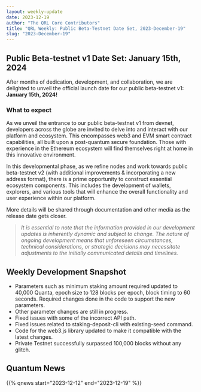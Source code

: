 ```yaml
---
layout: weekly-update
date: 2023-12-19
author: "The QRL Core Contributors"
title: "QRL Weekly: Public Beta-Testnet Date Set, 2023-December-19"
slug: "2023-December-19"
---
```


## Public Beta-testnet v1 Date Set: January 15th, 2024

After months of dedication, development, and collaboration, we are delighted to unveil the official launch date for our public beta-testnet v1: **January 15th, 2024!**

### What to expect

As we unveil the entrance to our public beta-testnet v1 from devnet, developers across the globe are invited to delve into and interact with our platform and ecosystem. This encompasses web3 and EVM smart contract capabilities, all built upon a post-quantum secure foundation. Those with experience in the Ethereum ecosystem will find themselves right at home in this innovative environment. 

In this developmental phase, as we refine nodes and work towards public beta-testnet v2 (with additional improvements & incorporating a new address format), there is a prime opportunity to construct essential ecosystem components. This includes the development of wallets, explorers, and various tools that will enhance the overall functionality and user experience within our platform.

More details will be shared through documentation and other media as the release date gets closer.

> *It is essential to note that the information provided in our development updates is inherently dynamic and subject to change. The nature of ongoing development means that unforeseen circumstances, technical considerations, or strategic decisions may necessitate adjustments to the initially communicated details and timelines.*

<!--more-->

## Weekly Development Snapshot

- Parameters such as minimum staking amount required updated to 40,000 Quanta, epoch size to 128 blocks per epoch, block timing to 60 seconds. Required changes done in the code to support the new parameters.
- Other parameter changes are still in progress.
- Fixed issues with some of the incorrect API path.
- Fixed issues related to staking-deposit-cli with existing-seed command.
- Code for the web3.js library updated to make it compatible with the latest changes.
- Private Testnet successfully surpassed 100,000 blocks without any glitch.

## Quantum News

{{% qnews start="2023-12-12" end="2023-12-19" %}}

